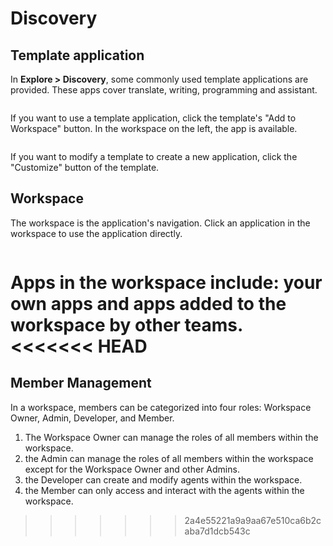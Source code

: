 # Discovery

## Template application

In **Explore > Discovery**, some commonly used template applications are provided. These apps cover translate, writing, programming and assistant.

<figure><img src="../explore/images/explore-app.jpg" alt=""><figcaption></figcaption></figure>

If you want to use a template application, click the template's "Add to Workspace" button. In the workspace on the left, the app is available.

<figure><img src="../explore/images/creat-customize-app.jpg" alt=""><figcaption></figcaption></figure>

If you want to modify a template to create a new application, click the "Customize" button of the template.

## Workspace

The workspace is the application's navigation. Click an application in the workspace to use the application directly.

<figure><img src="../explore/images/workspace.jpg" alt=""><figcaption></figcaption></figure>

Apps in the workspace include: your own apps and apps added to the workspace by other teams.
<<<<<<< HEAD
=======

## Member Management

In a workspace, members can be categorized into four roles: Workspace Owner, Admin, Developer, and Member. 
1. The Workspace Owner can manage the roles of all members within the workspace. 
2. the Admin can manage the roles of all members within the workspace except for the Workspace Owner and other Admins. 
3. the Developer can create and modify agents within the workspace. 
4. the Member can only access and interact with the agents within the workspace.
>>>>>>> 2a4e55221a9a9aa67e510ca6b2caba7d1dcb543c
